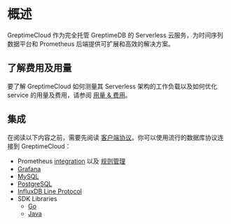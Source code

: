 # 概述

GreptimeCloud 作为完全托管 GreptimeDB 的 Serverless 云服务，为时间序列数据平台和 Prometheus 后端提供可扩展和高效的解决方案。

## 了解费用及用量

要了解 GreptimeCloud 如何测量其 Serverless 架构的工作负载以及如何优化 service 的用量及费用，请参阅 [用量 & 费用](./usage-&-billing/overview.md)。

## 集成

在阅读以下内容之前，需要先阅读 [客户端协议](/user-guide/clients/overview.md)。你可以使用流行的数据库协议连接到 GreptimeCloud：

- Prometheus [integration](./integrations/prometheus/quick-setup.md) 以及 [规则管理](./integrations/prometheus/rule-management.md)
- [Grafana](./integrations/grafana.md)
- [MySQL](./integrations/mysql.md)
- [PostgreSQL](./integrations/postgresql.md)
- [InfluxDB Line Protocol](./integrations/influxdb.md)
- SDK Libraries
  - [Go](./integrations/sdk-libraries/go.md)
  - [Java](./integrations/sdk-libraries/java.md)
